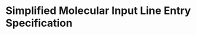 Simplified Molecular Input Line Entry Specification
===================================================
